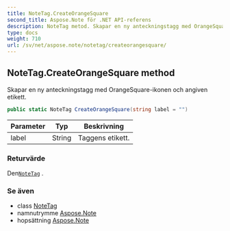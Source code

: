```yaml
---
title: NoteTag.CreateOrangeSquare
second_title: Aspose.Note för .NET API-referens
description: NoteTag metod. Skapar en ny anteckningstagg med OrangeSquareikonen och angiven etikett.
type: docs
weight: 710
url: /sv/net/aspose.note/notetag/createorangesquare/
---
```

## NoteTag.CreateOrangeSquare method

Skapar en ny anteckningstagg med OrangeSquare-ikonen och angiven etikett.

```csharp
public static NoteTag CreateOrangeSquare(string label = "")
```

| Parameter | Typ | Beskrivning |
| --- | --- | --- |
| label | String | Taggens etikett. |

### Returvärde

Den[`NoteTag`](../) .

### Se även

* class [NoteTag](../)
* namnutrymme [Aspose.Note](../../notetag/)
* hopsättning [Aspose.Note](../../../)


